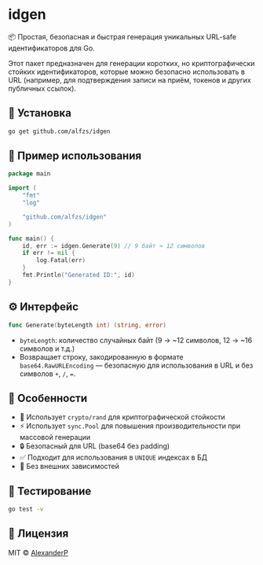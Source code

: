 # idgen

📦 Простая, безопасная и быстрая генерация уникальных URL-safe идентификаторов для Go.

Этот пакет предназначен для генерации коротких, но криптографически стойких идентификаторов, которые можно безопасно использовать в URL (например, для подтверждения записи на приём, токенов и других публичных ссылок).

## 🔧 Установка

```bash
go get github.com/alfzs/idgen
```

## 🚀 Пример использования

```go
package main

import (
	"fmt"
	"log"

	"github.com/alfzs/idgen"
)

func main() {
	id, err := idgen.Generate(9) // 9 байт ≈ 12 символов
	if err != nil {
		log.Fatal(err)
	}
	fmt.Println("Generated ID:", id)
}
```

## ⚙️ Интерфейс

```go
func Generate(byteLength int) (string, error)
```

- `byteLength`: количество случайных байт (9 → \~12 символов, 12 → \~16 символов и т.д.)
- Возвращает строку, закодированную в формате `base64.RawURLEncoding` — безопасную для использования в URL и без символов `+`, `/`, `=`.

## 📌 Особенности

- 🔐 Использует `crypto/rand` для криптографической стойкости
- ⚡ Использует `sync.Pool` для повышения производительности при массовой генерации
- 🔒 Безопасный для URL (base64 без padding)
- ✅ Подходит для использования в `UNIQUE` индексах в БД
- 🚫 Без внешних зависимостей

## 🧪 Тестирование

```bash
go test -v
```

## 📜 Лицензия

MIT © [AlexanderP](https://github.com/alfzs)
